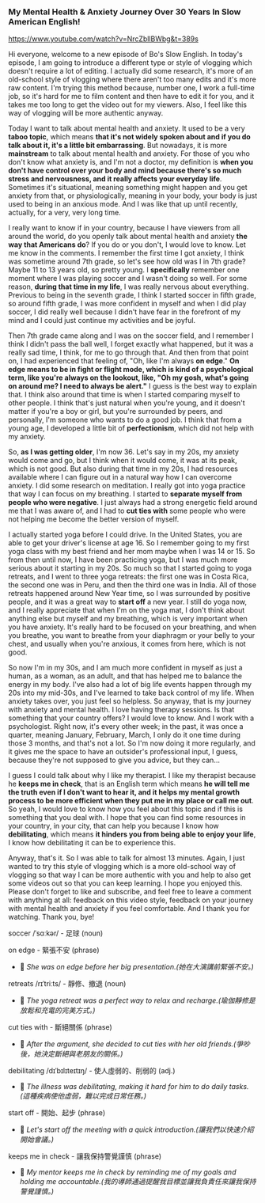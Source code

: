 ### My Mental Health & Anxiety Journey Over 30 Years In Slow American English!

https://www.youtube.com/watch?v=NrcZbllBWbg&t=389s


Hi everyone, welcome to a new episode of Bo's Slow English. In today's episode, I am going to introduce a different type or style of vlogging which doesn't require a lot of editing. I actually did some research, it's more of an old-school style of vlogging where there aren't too many edits and it's more raw content. I'm trying this method because, number one, I work a full-time job, so it's hard for me to film content and then have to edit it for you, and it takes me too long to get the video out for my viewers. Also, I feel like this way of vlogging will be more authentic anyway.

Today I want to talk about mental health and anxiety. It used to be a very **taboo topic**, which means **that it's not widely spoken about and if you do talk about it, it's a little bit embarrassing**. But nowadays, it is more **mainstream** to talk about mental health and anxiety. For those of you who don't know what anxiety is, and I'm not a doctor, my definition is **when you don't have control over your body and mind because there's so much stress and nervousness, and it really affects your everyday life**. Sometimes it's situational, meaning something might happen and you get anxiety from that, or physiologically, meaning in your body, your body is just used to being in an anxious mode. And I was like that up until recently, actually, for a very, very long time.

I really want to know if in your country, because I have viewers from all around the world, do you openly talk about mental health and anxiety **the way that Americans do**? If you do or you don't, I would love to know. Let me know in the comments. I remember the first time I got anxiety, I think was sometime around 7th grade, so let's see how old was I in 7th grade? Maybe 11 to 13 years old, so pretty young. I **specifically** remember one moment where I was playing soccer and I wasn't doing so well. For some reason, **during that time in my life**, I was really nervous about everything. Previous to being in the seventh grade, I think I started soccer in fifth grade, so around fifth grade, I was more confident in myself and when I did play soccer, I did really well because I didn't have fear in the forefront of my mind and I could just continue my activities and be joyful.

Then 7th grade came along and I was on the soccer field, and I remember I think I didn't pass the ball well, I forget exactly what happened, but it was a really sad time, I think, for me to go through that. And then from that point on, I had experienced that feeling of, "Oh, like I'm always **on edge**." **On edge means to be in fight or flight mode, which is kind of a psychological term, like you're always on the lookout, like, "Oh my gosh, what's going on around me? I need to always be alert."** I guess is the best way to explain that. I think also around that time is when I started comparing myself to other people. I think that's just natural when you're young, and it doesn't matter if you're a boy or girl, but you're surrounded by peers, and personally, I'm someone who wants to do a good job. I think that from a young age, I developed a little bit of **perfectionism**, which did not help with my anxiety.

So, **as I was getting older**, I'm now 36. Let's say in my 20s, my anxiety would come and go, but I think when it would come, it was at its peak, which is not good. But also during that time in my 20s, I had resources available where I can figure out in a natural way how I can overcome anxiety. I did some research on meditation. I really got into yoga practice that way I can focus on my breathing. I started to **separate myself from people who were negative**. I just always had a strong energetic field around me that I was aware of, and I had to **cut ties with** some people who were not helping me become the better version of myself.

I actually started yoga before I could drive. In the United States, you are able to get your driver's license at age 16. So I remember going to my first yoga class with my best friend and her mom maybe when I was 14 or 15. So from then until now, I have been practicing yoga, but I was much more serious about it starting in my 20s. So much so that I started going to yoga retreats, and I went to three yoga retreats: the first one was in Costa Rica, the second one was in Peru, and then the third one was in India. All of those retreats happened around New Year time, so I was surrounded by positive people, and it was a great way to **start off** a new year. I still do yoga now, and I really appreciate that when I'm on the yoga mat, I don't think about anything else but myself and my breathing, which is very important when you have anxiety. It's really hard to be focused on your breathing, and when you breathe, you want to breathe from your diaphragm or your belly to your chest, and usually when you're anxious, it comes from here, which is not good.

So now I'm in my 30s, and I am much more confident in myself as just a human, as a woman, as an adult, and that has helped me to balance the energy in my body. I've also had a lot of big life events happen through my 20s into my mid-30s, and I've learned to take back control of my life. When anxiety takes over, you just feel so helpless. So anyway, that is my journey with anxiety and mental health. I love having therapy sessions. Is that something that your country offers? I would love to know. And I work with a psychologist. Right now, it's every other week; in the past, it was once a quarter, meaning January, February, March, I only do it one time during those 3 months, and that's not a lot. So I'm now doing it more regularly, and it gives me the space to have an outsider's professional input, I guess, because they're not supposed to give you advice, but they can...

I guess I could talk about why I like my therapist. I like my therapist because he **keeps me in check**, that is an English term which means **he will tell me the truth even if I don't want to hear it, and it helps my mental growth process to be more efficient when they put me in my place or call me out**. So yeah, I would love to know how you feel about this topic and if this is something that you deal with. I hope that you can find some resources in your country, in your city, that can help you because I know how **debilitating**, which means **it hinders you from being able to enjoy your life**, I know how debilitating it can be to experience this.

Anyway, that's it. So I was able to talk for almost 13 minutes. Again, I just wanted to try this style of vlogging which is a more old-school way of vlogging so that way I can be more authentic with you and help to also get some videos out so that you can keep learning. I hope you enjoyed this. Please don't forget to like and subscribe, and feel free to leave a comment with anything at all: feedback on this video style, feedback on your journey with mental health and anxiety if you feel comfortable. And I thank you for watching. Thank you, bye!


soccer /ˈsɑːkər/ - 足球 (noun)

on edge - 緊張不安 (phrase)
- 📝 *She was on edge before her big presentation.(她在大演講前緊張不安。)*

retreats /rɪˈtriːts/ - 靜修、撤退 (noun)
- 📝 *The yoga retreat was a perfect way to relax and recharge.(瑜伽靜修是放鬆和充電的完美方式。)*

cut ties with - 斷絕關係 (phrase)
- 📝 *After the argument, she decided to cut ties with her old friends.(爭吵後，她決定斷絕與老朋友的關係。)*

debilitating /dɪˈbɪlɪteɪtɪŋ/ - 使人虛弱的、削弱的 (adj.)
- 📝 *The illness was debilitating, making it hard for him to do daily tasks.(這種疾病使他虛弱，難以完成日常任務。)*

start off - 開始、起步 (phrase)
- 📝 *Let's start off the meeting with a quick introduction.(讓我們以快速介紹開始會議。)*

keeps me in check - 讓我保持警覺謹慎 (phrase)
- 📝 *My mentor keeps me in check by reminding me of my goals and holding me accountable.(我的導師通過提醒我目標並讓我負責任來讓我保持警覺謹慎。)*